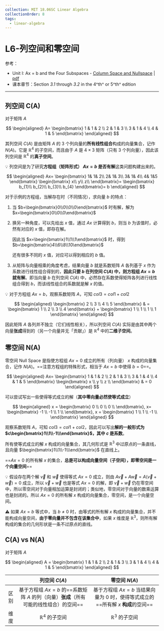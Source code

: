 ```yaml
---
collection: MIT 18.06SC Linear Algebra
collectionOrder: 8
tags:
  - linear-algebra
---
```


# L6-列空间和零空间
参考：
* Unit I: Ax = b and the Four Subspaces - [Column Space and Nullspace](https://ocw.mit.edu/courses/mathematics/18-06sc-linear-algebra-fall-2011/ax-b-and-the-four-subspaces/column-space-and-nullspace/) | [pdf](./attachments/MIT18_06SCF11_Ses1.6sum.pdf)
* 课本章节：Section *3.1* through *3.2* in the 4^th^ or 5^th^ edition

---

## 列空间 C(A)
对于矩阵 $A$

<!-- #region-->
$$
\begin{aligned}
A=
\begin{bmatrix}
  1 & 1 & 2 \\
  2 & 1 & 3 \\
  3 & 1 & 4 \\
  4 & 1 & 5
\end{bmatrix}
\end{aligned}
$$
<!-- #endregion -->

其列空间 $C(A)$ 是由矩阵 $A$ 的 3 个列向量的**所有线性组合**构成的向量集合，记作 $N(A)$。它是 $\mathbb{R}^{4}$ 的子空间，而且由于 $A$ 是 $4 \times 3$ 矩阵（只有 3 个列向量），因此该列空间是 $\mathbb{R}^{4}$ 的**真子空间**。

:bulb: 列空间是为了研究**方程组（矩阵形式） $Ax=b$ 是否有解**这类问题构建出来的。

<!-- #region-->
$$
\begin{aligned}
Ax=
\begin{bmatrix}
  1&  1& 2\\
  2&  1& 3\\
  3&  1& 4\\
  4&  1&5
\end{bmatrix}
\begin{bmatrix}
  x\\
  y\\
  z\\
\end{bmatrix}=
\begin{bmatrix}
  b_{1}\\
  b_{2}\\
  b_{3}\\
  b_{4}
\end{bmatrix}=
b
\end{aligned}
$$
<!-- #endregion -->

对于示例的方程组，当解存在时（不同情况），求向量 $b$ 的特点：

1. 当 $b=\begin{bmatrix}0\\0\\0\\0\end{bmatrix}$ 时有解，解为 $x=\begin{bmatrix}0\\0\\0\end{bmatrix}$

2. 换另一种角度，可以先给出 $x$ 值，通过 $Ax$ 计算得到 $b$，则当 $b$ 为该值时，必然有对应的 $x$ 值，即存在解。

    因此当 $x=\begin{bmatrix}1\\1\\1\end{bmatrix}$ 时，得到 $b=\begin{bmatrix}4\\6\\8\\10\end{bmatrix}$

    还有很多不同的 $x$ 值，对应可以得到相应的 $b$ 值。

3. 从矩阵与向量相乘的角度考虑，结果向量 $b$ 就是系数矩阵 $A$ 各列基于 $x$ 作为系数进行线性组合得到的，**因此只要 $b$ 在列空间 $C(A)$ 中，则方程组 $Ax=b$ 就有解**。即当向量 $b$ 在列空间 $C(A)$ 中，必然存在系数使得矩阵各列进行线性组合得到 $b$，而该线性组合的系数就是解 $x$ 的值。

:bulb: 对于方程组 $Ax=b$，观察系数矩阵 $A$，可知 $col3=col1+col2$

<!-- #region-->
$$
\begin{aligned}
\begin{bmatrix}
  2 \\
  3 \\
  4 \\
  5
\end{bmatrix}
& =
\begin{bmatrix}
 1 \\
 2 \\
 3 \\
 4
\end{bmatrix}
+
\begin{bmatrix}
  1 \\
  1 \\
  1 \\
  1
\end{bmatrix}
\end{aligned}
$$
<!-- #endregion -->

因此矩阵 $A$ 各列并不独立（它们线性相关），所以列空间 $C(A)$ 实际是由其中两个向量**张成**得到的（另一个向量并无「贡献」）是 $\mathbb{R}^{4}$ 中的**二维子空间**。

## 零空间 N(A)
零空间 Null Space 是指使方程组 $Ax=0$ 成立的所有（列向量） $x$ 构成的向量集合，记作 $N(A)$。==注意方程组的特殊形式，相当于 $Ax=b$ 中使得 $b=0$==。

<!-- #region-->
$$
\begin{aligned}
Ax=
\begin{bmatrix}
  1 & 1 & 2 \\
  2 & 1 & 3 \\
  3 & 1 & 4 \\
  4 & 1 & 5
\end{bmatrix}
\begin{bmatrix}
  x \\
  y \\
  z \\
\end{bmatrix}
& = 0
\end{aligned}
$$
<!-- #endregion -->

可以尝试写出一些使得等式成立的解（**其中零向量必然使等式成立**）

<!-- #region-->
$$
\begin{aligned}
x =
\begin{bmatrix}
  0 \\
  0 \\
  0 \\
\end{bmatrix},
x=
\begin{bmatrix}
  -1 \\
  -1 \\
  1 \\
\end{bmatrix},
x =
\begin{bmatrix}
  1 \\
  1 \\
  -1 \\
\end{bmatrix}
\end{aligned}
$$
<!-- #endregion -->

观察系数矩阵 $A$，可知 $col3=col1+col2$，因此可以写出**解的一般形式为 $c\begin{bmatrix}1\\1\\-1\\\end{bmatrix}$，其中 $c$ 是系数**。

所有使等式成立的解 $x$ 构成的向量集合，其几何形式是 $\mathbb{R}^{3}$ 中过原点的一条直线，且向量 $\begin{bmatrix}1\\1\\-1\\\end{bmatrix}$ 在直线上。

==$Ax=0$ 的所有解 $x$ 的集合，**总是可以构成向量空间（子空间），即零空间是一个向量空间**==

:bulb: 假设存在两个解 $\vec{v}$ 和 $\vec{w}$ 使得等式 $Ax=0$ 成立，则由 $A\vec{v}+A\vec{w}=A(\vec{v}+\vec{w})=0$ 成立，所以 $\vec{v}+\vec{w}$ 也是等式 $Ax=0$ 的解，即 $\vec{v}+\vec{w}$ 仍在零空间中，所以零空间对于向量相加运算是封闭的；类似地，零空间对于向量的数乘运算也是封闭的。所以 $Ax=0$ 的所有解 $x$ 构成的向量集合，零空间，是一个向量空间。

:warning: 如果 $Ax=b$ 等式中，当 $b \neq 0$ 时，由等式的所有解 $x$ 构成的向量集合，并不能构成向量空间，**由于零向量并不包含在该集合中**，如果 $x$ 维度是 $\mathbb{R}^{3}$，则所有解构成的集合的几何形状是一条不过原点的直线。

## C(A) vs N(A)
对于矩阵 $A$

<!-- #region-->
$$
\begin{aligned}
A =
\begin{bmatrix}
  1 & 1 & 2 \\
  2 & 1 & 3 \\
  3 & 1 & 4 \\
  4 & 1 & 5
\end{bmatrix}
\end{aligned}
$$
<!-- #endregion -->

| | 列空间 $C(A)$ | 零空间 $N(A)$ |
| :---: | :---: | :---: |
| 区别 | 基于方程组 $Ax=b$ 的==系数矩阵 $A$ 的列（向量）**张成**（所有可能的线性组合）的空间== | 基于方程组 $Ax=b$ 当结果向量为 $0$ 时，使得等式成立的==所有解 $x$ **构成**的空间== |
| 维度 | $\mathbb{R}^{4}$ 的子空间 | $\mathbb{R}^{3}$ 的子空间 |